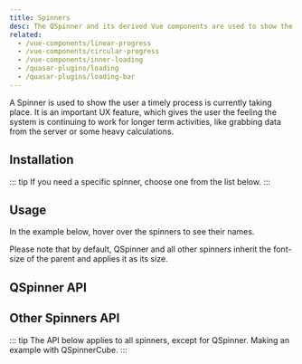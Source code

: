 ```yaml
---
title: Spinners
desc: The QSpinner and its derived Vue components are used to show the user a timely process is currently taking place. It gives the user the feeling the system is continuing to work for longer term activities.
related:
  - /vue-components/linear-progress
  - /vue-components/circular-progress
  - /vue-components/inner-loading
  - /quasar-plugins/loading
  - /quasar-plugins/loading-bar
---
```


A Spinner is used to show the user a timely process is currently taking place. It is an important UX feature, which gives the user the feeling the system is continuing to work for longer term activities, like grabbing data from the server or some heavy calculations.

## Installation
<doc-installation components="QSpinner" />

::: tip
If you need a specific spinner, choose one from the list below.
:::

<doc-installation :components="[ 'QSpinnerAudio', 'QSpinnerBall', 'QSpinnerBars', 'QSpinnerComment', 'QSpinnerCube', 'QSpinnerDots', 'QSpinnerFacebook', 'QSpinnerGears', 'QSpinnerGrid', 'QSpinnerHearts', 'QSpinnerHourglass', 'QSpinnerInfinity', 'QSpinnerIos', 'QSpinnerOval', 'QSpinnerPie', 'QSpinnerPuff', 'QSpinnerRadio', 'QSpinnerRings', 'QSpinnerTail' ]" />

## Usage

<doc-example title="QSpinner" file="QSpinner/Default" />

In the example below, hover over the spinners to see their names.

<doc-example title="Other spinners" file="QSpinner/Others" />

<doc-example title="Coloring" file="QSpinner/Color" />

Please note that by default, QSpinner and all other spinners inherit the font-size of the parent and applies it as its size.

<doc-example title="Size" file="QSpinner/Size" />

<doc-example title="Standard sizes" file="QSpinner/StandardSizes" />

## QSpinner API

<doc-api file="QSpinner" />

## Other Spinners API

::: tip
The API below applies to all spinners, except for QSpinner. Making an example with QSpinnerCube.
:::

<doc-api file="QSpinnerCube" />
